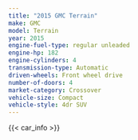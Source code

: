 ```yaml
---
title: "2015 GMC Terrain"
make: GMC
model: Terrain
year: 2015
engine-fuel-type: regular unleaded
engine-hp: 182
engine-cylinders: 4
transmission-type: Automatic
driven-wheels: Front wheel drive
number-of-doors: 4
market-category: Crossover
vehicle-size: Compact
vehicle-style: 4dr SUV
---
```


{{< car_info >}}
